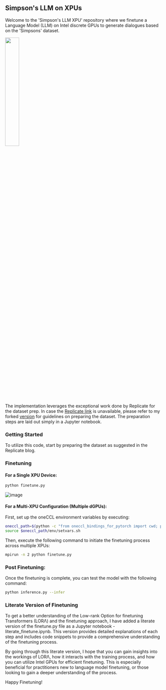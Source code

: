 ## Simpson's LLM on XPUs

Welcome to the 'Simpson's LLM XPU' repository where we finetune a Language Model (LLM) on Intel discrete GPUs to generate dialogues based on the 'Simpsons' dataset.

<img src=https://github.com/rahulunair/simpsons_llm_xpu/assets/786476/9b4f49a2-ead8-4d7b-b79f-d8b98cd75eeb width="30%">

The implementation leverages the exceptional work done by Replicate for the dataset prep. In case the [Replicate link](https://replicate.com/blog/fine-tune-llama-to-speak-like-homer-simpson) is unavailable, please refer to my forked [version](https://github.com/rahulunair/homerbot_errata) for guidelines on preparing the dataset. The preparation steps are laid out simply in a Jupyter notebook.

### Getting Started

To utilize this code, start by preparing the dataset as suggested in the Replicate blog.

### Finetuning

#### For a Single XPU Device:

```bash
python finetune.py
````
![image](https://github.com/rahulunair/simpsons_llm_xpu/assets/786476/93574ca5-3077-4807-99ce-724afd481885)

#### For a Multi-XPU Configuration (Multiple dGPUs):

First, set up the oneCCL environment variables by executing:

```bash
oneccl_path=$(python -c "from oneccl_bindings_for_pytorch import cwd; print(cwd)")
source $oneccl_path/env/setvars.sh
```

Then, execute the following command to initiate the finetuning process across multiple XPUs:

```bash
mpirun -n 2 python finetune.py
```

### Post Finetuning:

Once the finetuning is complete, you can test the model with the following command:

```bash
python inference.py --infer
```

### Literate Version of Finetuning

To get a better understanding of the Low-rank Option for finetuning Transformers (LORΛ) and the finetuning approach, I have added  a literate version of the finetune.py file as a Jupyter notebook - literate_finetune.ipynb. This version provides detailed explanations of each step and includes code snippets to provide a comprehensive understanding of the finetuning process.

By going through this literate version, I hope that you can gain insights into the workings of LORΛ, how it interacts with the training process, and how you can utilize Intel GPUs for efficient finetuning. This is especially beneficial for practitioners new to language model finetuning, or those looking to gain a deeper understanding of the process.

Happy Finetuning!

